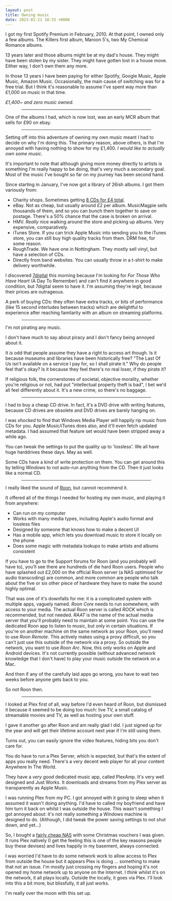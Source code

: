 ```yaml
---
layout: post
title: Owning music
date: 2023-01-21 10:33 +0000
---
```


<style>
hr {
  width: 80%;
  margin: 0 auto;
  margin-bottom: 1em;
  border-width: thin;
  border-color: #e8e3e3;
}
</style>

I got my first Spotify Premium in February, 2010. At that point, I owned only a
few albums. The Killers first album, Maroon 5's, two My Chemical Romance
albums.

13 years later and those albums might be at my dad's house. They might have
been stolen by my sister. They might have gotten lost in a house move. Either
way, I don't own them any more.

In those 13 years I have been paying for either Spotify, Google Music, Apple
Music, Amazon Music. Occasionally, the main cause of switching was for a free
trial. But I think it's reasonable to assume I've spent way more than £1,000 on
music in that time.

*£1,400~ and zero music owned.*

<hr />

One of the albums I had, which is now lost, was an early MCR album that sells
for £90 on ebay.

<hr />

Setting off into this adventure of owning my own music meant I had to decide on
why I'm doing this. The primary reason, above others, is that I'm annoyed with
having nothing to show for my £1,400. *I would like to actually own some
music.*

It's important to note that although giving more money directly to artists is
something I'm really happy to be doing, that's very much a secondary goal. Most
of the music I've bought so far on my journey has been second hand.

Since starting in January, I've now got a library of 26ish albums. I got them
variously from:

* Charity shops. Sometimes getting [8 CDs for £4 total][8cds].
* eBay. Not as cheap, but usually around £2 per album. MusicMagpie sells
  thousands of them, and so you can bunch them together to save on postage.
  There's a 50% chance that the case is broken on arrival.
* HMV. _Really_ nice walking around the store and picking up albums. Very
  expensive, comparatively.
* iTunes Store. If you can trick Apple Music into sending you to the iTunes
  store, you can still buy high quality tracks from them. DRM free, for some
  reason.
* RoughTrade. We have one in Nottingham. They mostly sell vinyl, but have a
  selection of CDs.
* Directly from band websites. You can usually throw in a t-shirt to make
  delivery worthwhile.

I discovered [7digital] this morning because I'm looking for _For Those Who
Have Heart_ (A Day To Remember) and can't find it anywhere in good condition,
but 7digital seem to have it. I'm assuming they're legit, because their prices
are outrageous.

A perk of buying CDs: they often have extra tracks, or bits of performance
(like 15 second interludes between tracks) which are delightful to experience
after reaching familarity with an album on streaming platforms.

<hr >

I'm not pirating any music.

I don't have much to say about piracy and I don't fancy being annoyed about it.

It _is_ odd that people assume they have a right to access art though. Is it
because museums and libraries have been historically free? "The Last Of Us
isn't available on a service I pay for, so I shall pirate it." Why do people
feel that's okay? Is it because they feel there's no real loser, if they pirate
it?

If religious folk, the cornerstones of societal, objective morality, whether
you're religious or not, had put "intellectual property theft is bad", I bet
we'd all feel differently about it. It's a new crime, so there's no baggage.

<hr />

I had to buy a cheap CD drive. In fact, it's a DVD drive with writing features,
because CD drives are obsolete and DVD drives are barely hanging on.

I was _shocked_ to find that Windows Media Player will happily rip music from
CDs for you. Apple Music/iTunes does also, and it'll even fetch updated
metadata.  I had assumed that feature set would have been stripped away a while
ago.

You can tweak the settings to put the quality up to 'lossless'. We all have huge
harddrives these days. May as well.

Some CDs have a kind of write protection on them. You can get around this by
telling Windows to not auto-run anything from the CD. Then it just looks like a
normal CD.

<hr />

I really liked the sound of [Roon], but cannot recommend it.

It offered all of the things I needed for hosting my own music, and playing it
from anywhere:

* Can run on my computer
* Works with many media types, including Apple's audio format and lossless
  files
* Designed by someone that knows how to make a decent UI
* Has a mobile app, which lets you download music to store it locally on the
  phone
* Does some magic with metadata lookups to make artists and albums consistent

If you have to go to the Support forums for Roon (and you probably will have
to), you'll see there are hundreds of die hard Roon users. People who have
splashed out £2,000 on the official Roon server (a NAS optimised for audio
transcoding) are common, and more common are people who talk about the five or
six other piece of hardware they have to make the sound highly optimal.

That was one of it's downfalls for me: it is a complicated system with multiple
apps, vaguely named. _Roon Core_ needs to run somewhere, with access to your
media. The actual Roon server is called _ROCK_ which is recommended, but not
needed. _RAAT_ is the name of the actual media server that you'll probably need
to maintain at some point.  You can use the dedicated Roon app to listen to
music, but only in certain situations. If you're on another machine on the same
network as your Roon, you'll need to use _Roon Remote_. This actively makes
using a proxy difficult, so you can't just use this outside of the network via
a proxy. So outside the network, you want to use _Roon Arc_. Now, this only
works on Apple and Android devices. It's not currently possible (without
advanced network knowledge that I don't have) to play your music outside the
network on a Mac.

And then if any of the carefully laid apps go wrong, you have to wait two weeks
before anyone gets back to you.

So not Roon then.

<hr />

I looked at Plex first of all, way before I'd even heard of Roon, but dismissed
it because it seemed to be doing too much: live TV, a small catalog of
streamable movies and TV, as well as hosting your own stuff.

I gave it another go after Roon and am really glad I did. I just signed up for
the year and will get their lifetime account next year if I'm still using them.

Turns out, you can easily ignore the video features, hiding bits you don't care
for.

You do have to run a Plex Server, which is expected, but that's the extent of
apps you really need. There's a very decent web player for all your content
Anywhere In The World.

They have a _very good_ dedicated music app, called PlexAmp. It's very well
designed and Just Works. It downloads and streams from my Plex server as
transparently as Apple Music.

I was running Plex from my PC. I got annoyed with it going to sleep when it
assumed it wasn't doing anything. I'd have to called my boyfriend and have him
turn it back on whilst I was outside the house. This wasn't something I got
annoyed about: it's not really something a Windows machine is designed to do.
(Although, I did tweak the power saving settings to not shut down, and yet...)

So, I bought a [fairly cheap NAS] with some Christmas vouchers I was given.  It
runs Plex natively (I get the feeling this is one of the key reasons people buy
these devises) and lives happily in my basement, always connected.

I was worried I'd have to do some network work to allow access to Plex from
outside the house but it appears Plex is doing ... something to make that not
an issue. I'm mostly just crossing my fingers and hoping it's not opened my
home network up to anyone on the Internet. I _think_ whilst it's on the
network, it all plays locally.  Outside the locally, it goes via Plex. I'll
look into this a bit more, but blissfully, it all just works.

I'm really over the moon with this set up.

[Roon]: https://www.whathifi.com/advice/roon-everything-you-need-to-know
[fairly cheap NAS]: https://community.roonlabs.com/t/refusing-to-play-music-skips-through-all-queued-tracks-instantly/228808
[8cds]: https://d20.social/@shane/109648470897717615
[7digital]: https://uk.7digital.com/
